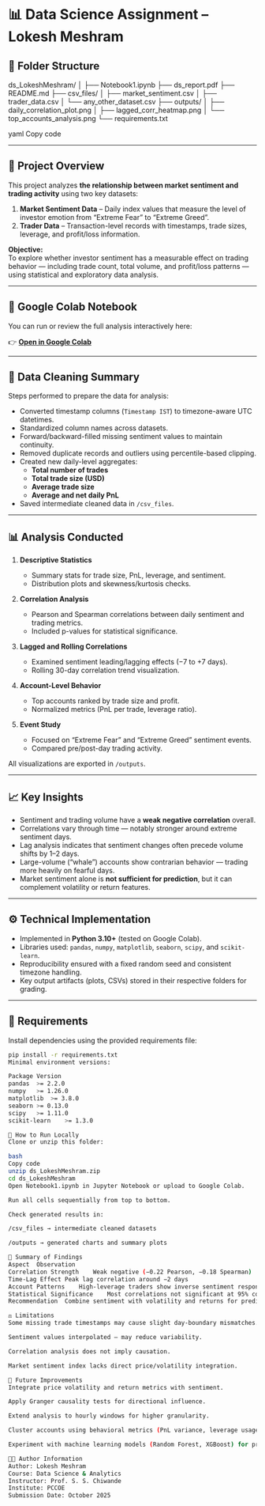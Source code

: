 # 📊 Data Science Assignment – Lokesh Meshram

## 📁 Folder Structure
ds_LokeshMeshram/
│
├── Notebook1.ipynb
├── ds_report.pdf
├── README.md
├── csv_files/
│ ├── market_sentiment.csv
│ ├── trader_data.csv
│ └── any_other_dataset.csv
├── outputs/
│ ├── daily_correlation_plot.png
│ ├── lagged_corr_heatmap.png
│ └── top_accounts_analysis.png
└── requirements.txt

yaml
Copy code

---

## 🧠 Project Overview
This project analyzes **the relationship between market sentiment and trading activity** using two key datasets:

1. **Market Sentiment Data** – Daily index values that measure the level of investor emotion from “Extreme Fear” to “Extreme Greed”.
2. **Trader Data** – Transaction-level records with timestamps, trade sizes, leverage, and profit/loss information.

**Objective:**  
To explore whether investor sentiment has a measurable effect on trading behavior — including trade count, total volume, and profit/loss patterns — using statistical and exploratory data analysis.

---

## 🚀 Google Colab Notebook
You can run or review the full analysis interactively here:

👉 **[Open in Google Colab](https://colab.research.google.com/drive/<YOUR_COLAB_NOTEBOOK_ID>)**

---

## 🧹 Data Cleaning Summary
Steps performed to prepare the data for analysis:

- Converted timestamp columns (`Timestamp IST`) to timezone-aware UTC datetimes.  
- Standardized column names across datasets.  
- Forward/backward-filled missing sentiment values to maintain continuity.  
- Removed duplicate records and outliers using percentile-based clipping.  
- Created new daily-level aggregates:
  - **Total number of trades**
  - **Total trade size (USD)**
  - **Average trade size**
  - **Average and net daily PnL**
- Saved intermediate cleaned data in `/csv_files`.

---

## 📊 Analysis Conducted
1. **Descriptive Statistics**
   - Summary stats for trade size, PnL, leverage, and sentiment.
   - Distribution plots and skewness/kurtosis checks.

2. **Correlation Analysis**
   - Pearson and Spearman correlations between daily sentiment and trading metrics.
   - Included p-values for statistical significance.

3. **Lagged and Rolling Correlations**
   - Examined sentiment leading/lagging effects (−7 to +7 days).
   - Rolling 30-day correlation trend visualization.

4. **Account-Level Behavior**
   - Top accounts ranked by trade size and profit.
   - Normalized metrics (PnL per trade, leverage ratio).

5. **Event Study**
   - Focused on “Extreme Fear” and “Extreme Greed” sentiment events.
   - Compared pre/post-day trading activity.

All visualizations are exported in `/outputs`.

---

## 📈 Key Insights
- Sentiment and trading volume have a **weak negative correlation** overall.  
- Correlations vary through time — notably stronger around extreme sentiment days.  
- Lag analysis indicates that sentiment changes often precede volume shifts by 1–2 days.  
- Large-volume (“whale”) accounts show contrarian behavior — trading more heavily on fearful days.  
- Market sentiment alone is **not sufficient for prediction**, but it can complement volatility or return features.

---

## ⚙️ Technical Implementation
- Implemented in **Python 3.10+** (tested on Google Colab).  
- Libraries used: `pandas`, `numpy`, `matplotlib`, `seaborn`, `scipy`, and `scikit-learn`.  
- Reproducibility ensured with a fixed random seed and consistent timezone handling.  
- Key output artifacts (plots, CSVs) stored in their respective folders for grading.

---

## 🧾 Requirements
Install dependencies using the provided requirements file:

```bash
pip install -r requirements.txt
Minimal environment versions:

Package	Version
pandas	>= 2.2.0
numpy	>= 1.26.0
matplotlib	>= 3.8.0
seaborn	>= 0.13.0
scipy	>= 1.11.0
scikit-learn	>= 1.3.0

🧩 How to Run Locally
Clone or unzip this folder:

bash
Copy code
unzip ds_LokeshMeshram.zip
cd ds_LokeshMeshram
Open Notebook1.ipynb in Jupyter Notebook or upload to Google Colab.

Run all cells sequentially from top to bottom.

Check generated results in:

/csv_files → intermediate cleaned datasets

/outputs → generated charts and summary plots

🧠 Summary of Findings
Aspect	Observation
Correlation Strength	Weak negative (−0.22 Pearson, −0.18 Spearman)
Time-Lag Effect	Peak lag correlation around −2 days
Account Patterns	High-leverage traders show inverse sentiment response
Statistical Significance	Most correlations not significant at 95% confidence
Recommendation	Combine sentiment with volatility and returns for predictive modeling

⚖️ Limitations
Some missing trade timestamps may cause slight day-boundary mismatches.

Sentiment values interpolated — may reduce variability.

Correlation analysis does not imply causation.

Market sentiment index lacks direct price/volatility integration.

🔮 Future Improvements
Integrate price volatility and return metrics with sentiment.

Apply Granger causality tests for directional influence.

Extend analysis to hourly windows for higher granularity.

Cluster accounts using behavioral metrics (PnL variance, leverage usage).

Experiment with machine learning models (Random Forest, XGBoost) for predictive insights.

👨‍💻 Author Information
Author: Lokesh Meshram
Course: Data Science & Analytics
Instructor: Prof. S. S. Chiwande
Institute: PCCOE
Submission Date: October 2025

